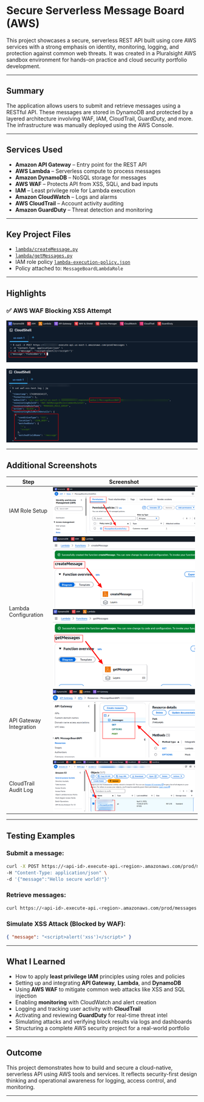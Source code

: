 # Secure Serverless Message Board (AWS)

This project showcases a secure, serverless REST API built using core AWS services with a strong emphasis on identity, monitoring, logging, and protection against common web threats. It was created in a Pluralsight AWS sandbox environment for hands-on practice and cloud security portfolio development.

---

## Summary

The application allows users to submit and retrieve messages using a RESTful API. These messages are stored in DynamoDB and protected by a layered architecture involving WAF, IAM, CloudTrail, GuardDuty, and more. The infrastructure was manually deployed using the AWS Console.

---

## Services Used

- **Amazon API Gateway** – Entry point for the REST API
- **AWS Lambda** – Serverless compute to process messages
- **Amazon DynamoDB** – NoSQL storage for messages
- **AWS WAF** – Protects API from XSS, SQLi, and bad inputs
- **IAM** – Least privilege role for Lambda execution
- **Amazon CloudWatch** – Logs and alarms
- **AWS CloudTrail** – Account activity auditing
- **Amazon GuardDuty** – Threat detection and monitoring

---

## Key Project Files

- [`lambda/createMessage.py`](lambda/createMessage.py)
- [`lambda/getMessages.py`](lambda/getMessages.py)
- IAM role policy [`lambda-execution-policy.json`](iam/lambda-execution-policy.json)
- Policy attached to: `MessageBoardLambdaRole`

---

## Highlights

### ✅ AWS WAF Blocking XSS Attempt

![WAF XSS Block](images/Simulate_XSS.png)

![WAF XSS Block](images/XSS_waflog.png)

---

## Additional Screenshots

| Step | Screenshot |
|------|------------|
| IAM Role Setup | ![IAM Role](images/IAM_Role_Policy.png) |
| Lambda Configuration | ![Lambda](images/Lambda_createMessage.png) ![Lambda](images/lambda_getMessages.png)|
| API Gateway Integration | ![API Gateway](images/Rest_API.png) |
| CloudTrail Audit Log | ![CloudTrail](images/wafLOG_s3bucket.png) |

---

## Testing Examples

### Submit a message:
```bash
curl -X POST https://<api-id>.execute-api.<region>.amazonaws.com/prod/messages \
-H "Content-Type: application/json" \
-d '{"message":"Hello secure world!"}'
```

### Retrieve messages:
```bash
curl https://<api-id>.execute-api.<region>.amazonaws.com/prod/messages
```

### Simulate XSS Attack (Blocked by WAF):
```json
{ "message": "<script>alert('xss')</script>" }
```

---

## What I Learned

- How to apply **least privilege IAM** principles using roles and policies
- Setting up and integrating **API Gateway**, **Lambda**, and **DynamoDB**
- Using **AWS WAF** to mitigate common web attacks like XSS and SQL injection
- Enabling **monitoring** with CloudWatch and alert creation
- Logging and tracking user activity with **CloudTrail**
- Activating and reviewing **GuardDuty** for real-time threat intel
- Simulating attacks and verifying block results via logs and dashboards
- Structuring a complete AWS security project for a real-world portfolio

---

## Outcome

This project demonstrates how to build and secure a cloud-native, serverless API using AWS tools and services. It reflects security-first design thinking and operational awareness for logging, access control, and monitoring.

---
